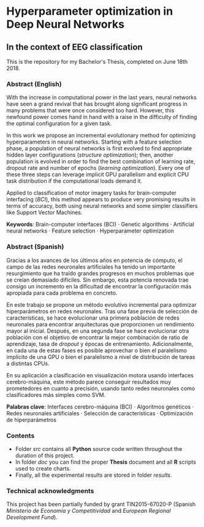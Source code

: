 # Hyperparameter optimization in Deep Neural Networks
## In the context of EEG classification

This is the repository for my Bachelor's Thesis, completed on June 18th 2018.

### Abstract (English)

With the increase in computational power in the last years, neural networks have seen a grand revival that has brought along significant progress in many problems that were once considered too hard. However, this newfound power comes hand in hand with a raise in the difficulty of finding the optimal configuration for a given task.

In this work we propose an incremental evolutionary method for optimizing hyperparameters in neural networks. Starting with a feature selection phase, a population of neural networks is first evolved to find appropriate hidden layer configurations (*structure optimization*); then, another population is evolved in order to find the best combination of learning rate, dropout rate and number of epochs (*learning optimization*). Every one of these three steps can leverage implicit GPU parallelism and explicit CPU task distribution if the computational loads demand it.

Applied to classification of motor imagery tasks for brain-computer interfacing (*BCI*), this method appears to produce very promising results in terms of accuracy, both using neural networks and some simpler classifiers like Support Vector Machines.

__Keywords__: Brain-computer interfaces (BCI) · Genetic algorithms · Artificial neural networks · Feature selection · Hyperparameter optimization


### Abstract (Spanish)

Gracias a los avances de los últimos años en potencia de cómputo, el campo de las redes neuronales artificiales ha tenido un importante resurgimiento que ha traído grandes progresos en muchos problemas que se creían demasiado difíciles. Sin embargo, esta potencia renovada trae consigo un incremento en la dificultad de encontrar la configuración más apropiada para cada problema en concreto.

En este trabajo se propone un método evolutivo incremental para optimizar hiperparámetros en redes neuronales. Tras una fase previa de selección de características, se hace evolucionar una primera población de redes neuronales para encontrar arquitecturas que proporcionen un rendimiento mayor al inicial. Después, en una segunda fase se hace evolucionar otra población con el objetivo de encontrar la mejor combinación de ratio de aprendizaje, tasa de *dropout* y épocas de entrenamiento. Adicionalmente, en cada una de estas fases es posible aprovechar o bien el paralelismo implícito de una GPU o bien el paralelismo a nivel de distribución de tareas a distintas CPUs.

En su aplicación a clasificación en visualización motora usando interfaces cerebro-máquina, este método parece conseguir resultados muy prometedores en cuanto a precisión, usando tanto redes neuronales como clasificadores más simples como SVM.

__Palabras clave__: Interfaces cerebro-máquina (BCI) · Algoritmos genéticos · Redes neuronales artificiales · Selección de características · Optimización de hiperparámetros

### Contents

+ Folder *src* contains all __Python__ source code written throughout the duration of this project.
+ In folder *doc* you can find the proper __Thesis__ document and all __R__ scripts used to create charts.
+ Finally, all the experimental results are stored in folder *results*.

### Technical acknowledgments

This project has been partially funded by grant TIN2015-67020-P (Spanish *Ministerio de Economía y Competitividad* and *European Regional Development Fund*).
